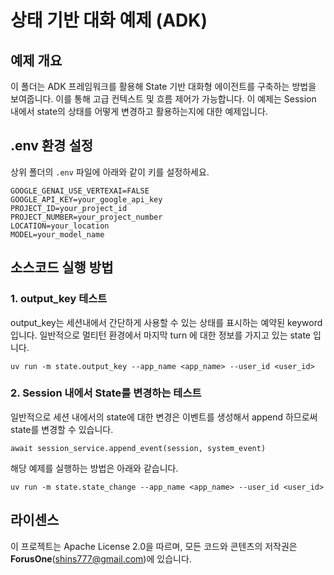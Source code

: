# 상태 기반 대화 예제 (ADK)

## 예제 개요
이 폴더는 ADK 프레임워크를 활용해 State 기반 대화형 에이전트를 구축하는 방법을 보여줍니다. 이를 통해 고급 컨텍스트 및 흐름 제어가 가능합니다. 이 예제는 Session 내에서 state의 상태를 어떻게 변경하고 활용하는지에 대한 예제입니다.

## .env 환경 설정
상위 폴더의 `.env` 파일에 아래와 같이 키를 설정하세요.

```
GOOGLE_GENAI_USE_VERTEXAI=FALSE
GOOGLE_API_KEY=your_google_api_key
PROJECT_ID=your_project_id
PROJECT_NUMBER=your_project_number
LOCATION=your_location
MODEL=your_model_name
```

## 소스코드 실행 방법

### 1. output_key 테스트
output_key는 세션내에서 간단하게 사용할 수 있는 상태를 표시하는 예약된 keyword 입니다.
일반적으로 멀티턴 환경에서 마지막 turn 에 대한 정보를 가지고 있는 state 입니다.

```
uv run -m state.output_key --app_name <app_name> --user_id <user_id> 
```
### 2. Session 내에서 State를 변경하는 테스트
일반적으로 세션 내에서의 state에 대한 변경은 이벤트를 생성해서 append 하므로써 state를 변경할 수 있습니다.
```
await session_service.append_event(session, system_event)
```

해당 예제를 실행하는 방법은 아래와 같습니다.
```
uv run -m state.state_change --app_name <app_name> --user_id <user_id> 
```

## 라이센스

이 프로젝트는 Apache License 2.0을 따르며, 모든 코드와 콘텐츠의 저작권은 **ForusOne**(shins777@gmail.com)에 있습니다.